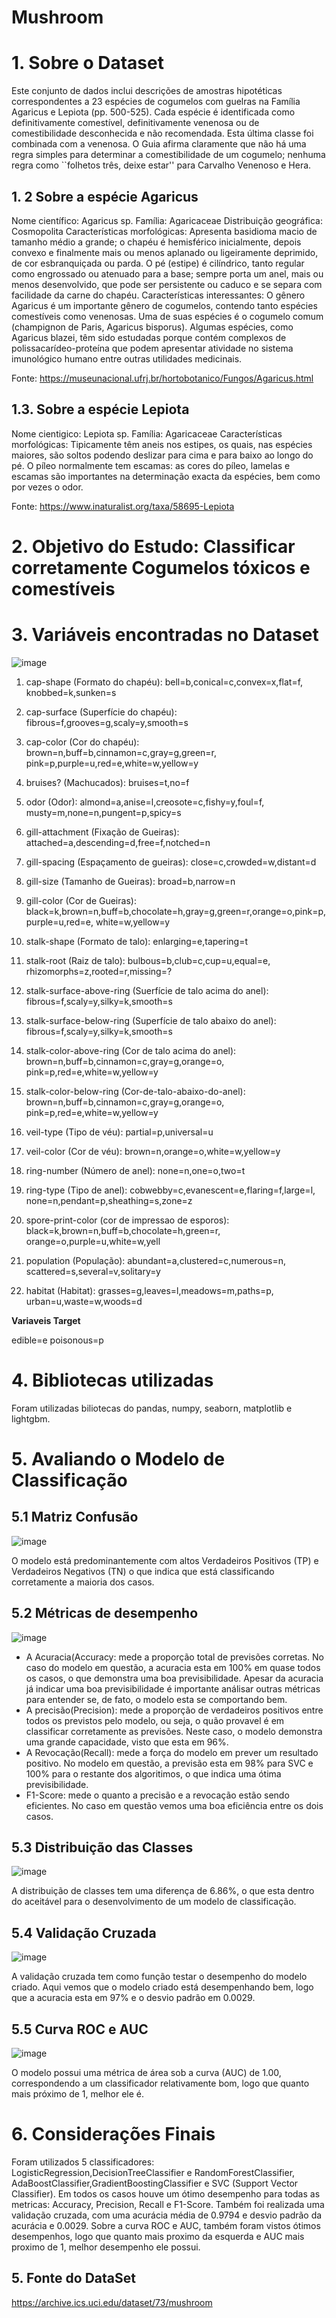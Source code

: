# Mushroom

# 1. Sobre o Dataset

Este conjunto de dados inclui descrições de amostras hipotéticas correspondentes a 23 espécies de cogumelos com guelras na Família Agaricus e Lepiota (pp. 500-525). Cada espécie é identificada como definitivamente comestível, definitivamente venenosa ou de comestibilidade desconhecida e não recomendada. Esta última classe foi combinada com a venenosa. O Guia afirma claramente que não há uma regra simples para determinar a comestibilidade de um cogumelo; nenhuma regra como ``folhetos três, deixe estar'' para Carvalho Venenoso e Hera.

## 1. 2 Sobre a espécie Agaricus

Nome científico: Agaricus sp.
Família: Agaricaceae
Distribuição geográfica: Cosmopolita
Características morfológicas: Apresenta basidioma macio de tamanho médio a grande; o chapéu é hemisférico inicialmente, depois convexo e finalmente mais ou menos aplanado ou ligeiramente deprimido, de cor esbranquiçada ou parda. O pé (estipe) é cilíndrico, tanto regular como engrossado ou atenuado para a base; sempre porta um anel, mais ou menos desenvolvido, que pode ser persistente ou caduco e se separa com facilidade da carne do chapéu.
Características interessantes: O gênero Agaricus é um importante gênero de cogumelos, contendo tanto espécies comestíveis como venenosas. Uma de suas espécies é o cogumelo comum (champignon de Paris, Agaricus bisporus). Algumas espécies, como Agaricus blazei, têm sido estudadas porque contém complexos de polissacarídeo-proteína que podem apresentar atividade no sistema imunológico humano entre outras utilidades medicinais.

Fonte: https://museunacional.ufrj.br/hortobotanico/Fungos/Agaricus.html
## 1.3. Sobre a espécie Lepiota

Nome cientigico: Lepiota sp.
Família: Agaricaceae
Características morfológicas: Tipicamente têm aneis nos estipes, os quais, nas espécies maiores, são soltos podendo deslizar para cima e para baixo ao longo do pé. O píleo normalmente tem escamas: as cores do píleo, lamelas e escamas são importantes na determinação exacta da espécies, bem como por vezes o odor.

Fonte: https://www.inaturalist.org/taxa/58695-Lepiota

# 2. Objetivo do Estudo: Classificar corretamente  Cogumelos tóxicos e comestíveis
# 3. Variáveis encontradas no Dataset
![image](https://github.com/user-attachments/assets/255257d1-a7e3-4937-902e-3229e2611045)

1. cap-shape (Formato do chapéu):         bell=b,conical=c,convex=x,flat=f, knobbed=k,sunken=s

2. cap-surface (Superfície do chapéu):    fibrous=f,grooves=g,scaly=y,smooth=s

3. cap-color (Cor do chapéu):             brown=n,buff=b,cinnamon=c,gray=g,green=r, pink=p,purple=u,red=e,white=w,yellow=y

4. bruises? (Machucados):                 bruises=t,no=f

5. odor (Odor):                           almond=a,anise=l,creosote=c,fishy=y,foul=f, musty=m,none=n,pungent=p,spicy=s

6. gill-attachment (Fixação de Gueiras):  attached=a,descending=d,free=f,notched=n

7. gill-spacing (Espaçamento de gueiras): close=c,crowded=w,distant=d

8. gill-size (Tamanho de Gueiras):        broad=b,narrow=n

9. gill-color (Cor de Gueiras):           black=k,brown=n,buff=b,chocolate=h,gray=g,green=r,orange=o,pink=p,purple=u,red=e, white=w,yellow=y

10. stalk-shape (Formato de talo):        enlarging=e,tapering=t

11. stalk-root (Raiz de talo):            bulbous=b,club=c,cup=u,equal=e, rhizomorphs=z,rooted=r,missing=?

12. stalk-surface-above-ring (Suerfície de talo acima do anel): fibrous=f,scaly=y,silky=k,smooth=s

13. stalk-surface-below-ring (Superfície de talo abaixo do anel): fibrous=f,scaly=y,silky=k,smooth=s

14. stalk-color-above-ring (Cor de talo acima do anel):   brown=n,buff=b,cinnamon=c,gray=g,orange=o, pink=p,red=e,white=w,yellow=y

15. stalk-color-below-ring (Cor-de-talo-abaixo-do-anel):   brown=n,buff=b,cinnamon=c,gray=g,orange=o, pink=p,red=e,white=w,yellow=y

16. veil-type (Tipo de véu):               partial=p,universal=u

17. veil-color (Cor de véu):               brown=n,orange=o,white=w,yellow=y

18. ring-number (Número de anel):          none=n,one=o,two=t

19. ring-type (Tipo de anel):              cobwebby=c,evanescent=e,flaring=f,large=l, none=n,pendant=p,sheathing=s,zone=z

20. spore-print-color (cor de impressao de esporos):        black=k,brown=n,buff=b,chocolate=h,green=r, orange=o,purple=u,white=w,yell

21. population (População):               abundant=a,clustered=c,numerous=n, scattered=s,several=v,solitary=y

22. habitat (Habitat):                    grasses=g,leaves=l,meadows=m,paths=p, urban=u,waste=w,woods=d


__Variaveis Target__

edible=e poisonous=p

# 4. Bibliotecas utilizadas
Foram utilizadas biliotecas do pandas, numpy, seaborn, matplotlib e lightgbm.

# 5. Avaliando o Modelo de Classificação
## 5.1 Matriz Confusão
![image](https://github.com/user-attachments/assets/fadd4d9a-5369-49c1-8259-fd13a82a55f5)


O modelo está predominantemente com altos Verdadeiros Positivos (TP) e Verdadeiros Negativos (TN) o que indica que está classificando corretamente a maioria dos casos.

## 5.2 Métricas de desempenho
![image](https://github.com/user-attachments/assets/09791afd-5927-412d-98c3-2f9883aee6e3)


- A Acuracia(Accuracy: mede a proporção total de previsões corretas. No caso do modelo em questão, a acuracia esta em 100% em quase todos os casos, o que demonstra uma boa previsibilidade. Apesar da acuracia já indicar uma boa previsibilidade é importante análisar outras métricas para entender se, de fato, o modelo esta se comportando bem.  
- A precisão(Precision): mede a proporção de verdadeiros positivos entre todos os previstos pelo modelo, ou seja, o quão provavel é em classificar corretamente as previsões. Neste caso, o modelo demonstra uma grande capacidade, visto que esta em 96%.  
- A Revocação(Recall): mede a força do modelo em prever um resultado positivo. No modelo em questão, a previsão esta em 98% para SVC e 100% para o restante dos algoritimos, o que indica uma ótima previsibilidade.
- F1-Score: mede o quanto a precisão e a revocação estão sendo eficientes. No caso em questão vemos uma boa eficiência entre os dois casos.  

## 5.3 Distribuição das Classes
![image](https://github.com/user-attachments/assets/5cac7bd7-5ad4-498e-8ff3-7d68e038e7d8)

A distribuição de classes tem uma diferença de 6.86%, o que esta dentro do aceitável para o desenvolvimento de um modelo de classificação.

## 5.4  Validação Cruzada
![image](https://github.com/user-attachments/assets/364f0963-b039-464b-87a4-9a5bbe058985)

A validação cruzada tem como função testar o desempenho do modelo criado. Aqui vemos que o modelo criado está desempenhando bem, logo que a acuracia esta em 97% e o desvio padrão em 0.0029.

## 5.5 Curva ROC e AUC
![image](https://github.com/user-attachments/assets/6ae49b57-e008-4ab9-91b2-d5732a0afc83)


O modelo possui uma métrica de área sob a curva (AUC) de 1.00, correspondendo a um classificador relativamente bom, logo que quanto mais próximo de 1, melhor ele é.

# 6. Considerações Finais

Foram utilizados 5 classificadores: LogisticRegression,DecisionTreeClassifier e RandomForestClassifier, AdaBoostClassifier,GradientBoostingClassifier e SVC (Support Vector Classifier). Em todos os casos houve um ótimo desempenho para todas as metricas: Accuracy, Precision, Recall e F1-Score. Também foi realizada uma validação cruzada, com uma acurácia média de 0.9794 e desvio padrão da acurácia e 0.0029. Sobre a curva ROC e AUC, também foram vistos ótimos desempenhos, logo que quanto mais proximo da esquerda e AUC mais proximo de 1, melhor desempenho ele possui.

## 5. Fonte do DataSet
https://archive.ics.uci.edu/dataset/73/mushroom
